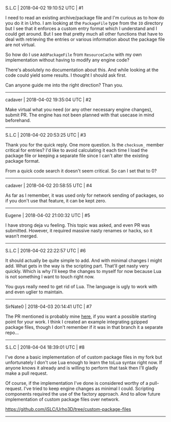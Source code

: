 S.L.C | 2018-04-02 19:10:52 UTC | #1

I need to read an existing archive/package file and I'm curious as to how do you do it in Urho. I am looking at the `PackageFile` type from the `IO` directory but I see that it enforces a custom entry format which I understand and I could get around. But I see that pretty much all other functions that have to deal with retrieving the entries or various information about the package file are not virtual.

So how do I use `AddPackageFile` from `ResourceCache` with my own implementation without having to modify any engine code?

There's absolutely no documentation about this. And while looking at the code could yield some results. I thought I should ask first.

Can anyone guide me into the right direction? Than you.

-------------------------

cadaver | 2018-04-02 19:35:04 UTC | #2

Make virtual what you need (or any other necessary engine changes), submit PR. The engine has not been planned with that usecase in mind beforehand.

-------------------------

S.L.C | 2018-04-02 20:53:25 UTC | #3

Thank you for the quick reply. One more question. Is the `checksum_` member critical for entries? I'd like to avoid calculating it each time I load the package file or keeping a separate file since I can't alter the existing package format.

From a quick code search it doesn't seem critical. So can I set that to 0?

-------------------------

cadaver | 2018-04-02 20:58:55 UTC | #4

As far as I remember, it was used only for network sending of packages, so if you don't use that feature, it can be kept zero.

-------------------------

Eugene | 2018-04-02 21:00:32 UTC | #5

I have strong deja vu feeling. This topic was asked, and even PR was submitted. However, it required massive nasty renames or hacks, so it wasn’t merged.

-------------------------

S.L.C | 2018-04-02 22:22:57 UTC | #6

It should actually be quite simple to add. And with minimal changes I might add. What gets in the way is the scripting part. That'll get nasty very quickly. Which is why I'll keep the changes to myself for now because Lua is not something I want to touch right now.

You guys really need to get rid of Lua. The language is ugly to work with and even uglier to maintain.

-------------------------

SirNate0 | 2018-04-03 20:14:41 UTC | #7

The PR mentioned is probably mine [here](https://github.com/urho3d/Urho3D/pull/2210), if you want a possible starting point for your work. I think I created an example integrating gzipped package files, though I don't remember if it was in that branch it a separate repo...

-------------------------

S.L.C | 2018-04-04 18:39:01 UTC | #8

I've done a basic implementation of of custom package files in my fork but unfortunately I don't use Lua enough to learn the toLua syntax right now. If anyone knows it already and is willing to perform that task then I'll gladly make a pull request.

Of course, if the implementation I've done is considered worthy of a pull-request. I've tried to keep engine changes as minimal I could. Scripting components required the use of the factory approach. And to allow future implementation of custom package files over network.

https://github.com/iSLC/Urho3D/tree/custom-package-files

-------------------------

